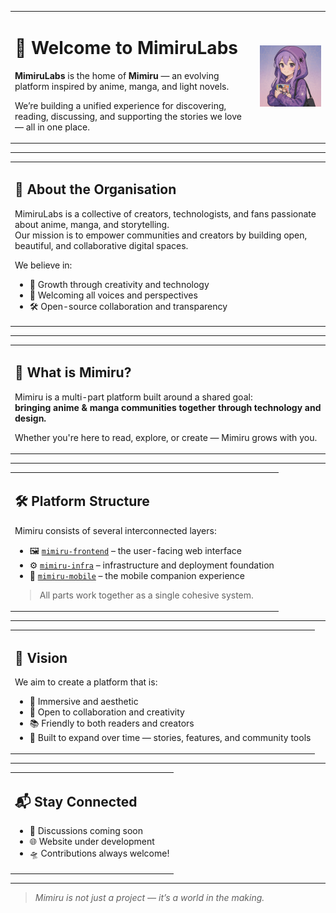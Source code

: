<table>
<tr>
<td>

# 🌸 Welcome to MimiruLabs

**MimiruLabs** is the home of **Mimiru** — an evolving platform inspired by anime, manga, and light novels.

We’re building a unified experience for discovering, reading, discussing, and supporting the stories we love — all in one place.

</td>
<td>
  <img src="assets/avatar.jpg" alt="MimiruLabs Organisation Avatar" width="300"/>
</td>
</tr>
</table>

---

<table>
<tr>
<td>

## 🏢 About the Organisation

MimiruLabs is a collective of creators, technologists, and fans passionate about anime, manga, and storytelling.  
Our mission is to empower communities and creators by building open, beautiful, and collaborative digital spaces.

We believe in:

- 🌱 Growth through creativity and technology  
- 🤗 Welcoming all voices and perspectives  
- 🛠️ Open-source collaboration and transparency  

</td>
</tr>
</table>

---

<table>
<tr>
<td>

## 🧩 What is Mimiru?

Mimiru is a multi-part platform built around a shared goal:  
**bringing anime & manga communities together through technology and design.**

Whether you're here to read, explore, or create — Mimiru grows with you.

</td>
</tr>
</table>

---

<table>
<tr>
<td>

## 🛠️ Platform Structure

Mimiru consists of several interconnected layers:

- 🖼️ [`mimiru-frontend`](https://github.com/MimiruLabs/mimiru-frontend) – the user-facing web interface  
- ⚙️ [`mimiru-infra`](https://github.com/MimiruLabs/mimiru-infra) – infrastructure and deployment foundation  
- 📱 [`mimiru-mobile`](https://github.com/MimiruLabs/mimiru-mobile) – the mobile companion experience  

> All parts work together as a single cohesive system.

</td>
</tr>
</table>

---

<table>
<tr>
<td>

## 🌌 Vision

We aim to create a platform that is:

- 💫 Immersive and aesthetic  
- 🤝 Open to collaboration and creativity  
- 📚 Friendly to both readers and creators  
- 🔮 Built to expand over time — stories, features, and community tools

</td>
</tr>
</table>

---

<table>
<tr>
<td>

## 📬 Stay Connected

- 💬 Discussions coming soon  
- 🌐 Website under development  
- 🛸 Contributions always welcome!  

</td>
</tr>
</table>

---

> _Mimiru is not just a project — it’s a world in the making._
